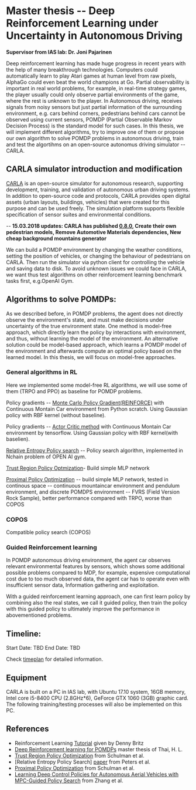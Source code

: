 # Master thesis -- Deep Reinforcement Learning under Uncertainty in Autonomous Driving
**Supervisor from IAS lab: Dr. Joni Pajarinen**

Deep reinforcement learning has made huge progress in recent years with the help of many breakthrough technologies. Computers could automatically learn to play Atari games at human level from raw pixels, AlphaGo could even beat the world champions at Go. Partial observability is important in real world problems, for example, in real-time strategy games, the player usually could only observe partial environments of the game, where the rest is unknown to the player. In Autonomous driving, receives signals from noisy sensors but just partial information of the surrounding environment, e.g. cars behind corners, pedestrians behind cars cannot be observed using current sensors, POMDP (Partial Observable Markov Decision Process) is the standard model for such cases. In this thesis, we will implement different algorithms, try to improve one of them or propose our own algorithm to solve POMDP problems in autonomous driving, train and test the algortihms on an open-source autonomus driving simulator -- CARLA.


## CARLA simulator introduction and modification

[CARLA](http://www.carla.org/) is an open-source simulator for autonomous research, supporting development, training, and validation of autonomous urban driving systems. In addition to open-source code and protocols, CARLA provides open digital assets (urban layouts, buildings, vehicles) that were created for this purpose and can be used freely. The simulation platform supports flexible specification of sensor suites and environmental conditions.

-- **15.03.2018 updates: CARLA has published [0.8.0](https://github.com/carla-simulator/carla/tree/release_0.8.0), Create their own pedestrian models, Remove Automotive Materials dependencies, New cheap background mountains generator**

We can build a POMDP environment by changing the weather conditions, setting the position of vehicles, or changing the behaviour of pedestrians on CARLA. Then run the simulator via python client for controlling the vehicle and saving data to disk. To avoid unknown issues we could face in CARLA, we want thus test algorithms on other reinforcement learning benchmark tasks first, e.g.OpenAI Gym.

## Algorithms to solve POMDPs:
As we described before, in POMDP problems, the agent does not directly observe the environment's state, and must make decisions under uncertainty of the true environment state. One method is model-free approach, which directly learn the policy by interactions with environment, and thus, without learning the model of the environment. An alternative solution could be model-based approach, which learns a POMDP model of the environment and afterwards compute an optimal policy based on the learned model. In this thesis, we will focus on model-free approaches.

### General algorithms in RL
Here we implemented some model-free RL algorithms, we will use some of them (TRPO and PPO) as baseline for POMDP problems.

Policy gradients -- [Monte Carlo Policy Gradient(REINFORCE)](https://git.ias.informatik.tu-darmstadt.de/zhi/ReinforcementLearning/tree/master/code/REINFORCE(VPG)) with Continuous Montain Car environment from Python scratch. Using Gaussian policy with RBF kernel (without baseline).

Policy gradients -- [Actor Critic method](https://git.ias.informatik.tu-darmstadt.de/zhi/ReinforcementLearning/tree/master/code/Actor_Critic) with Continuous Montain Car environment by tensorflow. Using Gaussian policy with RBF kernel(with baselien).

[Relative Entropy Policy search](https://git.ias.informatik.tu-darmstadt.de/zhi/ReinforcementLearning/tree/master/code/REPS) -- Policy search algorithm, implemented in Nchain problem of OPEN AI gym.

[Trust Region Policy Optmization](https://git.ias.informatik.tu-darmstadt.de/zhi/ReinforcementLearning/tree/master/code/TRPO)- Build simple MLP network  

[Proximal Policy Optimization](https://git.ias.informatik.tu-darmstadt.de/zhi/ReinforcementLearning/tree/master/code/PPO) -- build simple MLP network, tested in continous space -- continuous mountaincar environment and pendulum environment, and discrete POMDPS environment -- FVRS (Field Version Rock Sample), better performance compared with TRPO, worse than COPOS

### COPOS
Compatible policy search (COPOS)

### Guided Reinforcement learning
In POMDP autonomous driving environment, the agent car observes relevant environmental features by sensors, which shows some additional possible problems compared to MDP, for example, expensive computational cost due to too much observed data, the agent car has to operate even with insufficient sensor data, 
 Information gathering and exploitation. 
 
 With a guided reinforcement learning approach, one can first learn policy by combining also the real states, we call it guided policy, then train the policy with this guided policy to ultimately improve the performance in abovementioned problems.
## Timeline:
Start Date: TBD
End Date: TBD

Check [timeplan](https://git.ias.informatik.tu-darmstadt.de/zhi/ReinforcementLearning/blob/master/Timeplan.pdf) for detailed information.

## Equipment
CARLA is built on a PC in IAS lab, with Ubuntu 17.10 system, 16GB memory, Intel core i5-8400 CPU (2.8GHz*6), GeForce GTX 1060 (3GB) graphic card. The following training/testing processes will also be implemented on this PC.
 
## References
- Reinforcement Learning [Tutorial](https://github.com/dennybritz/reinforcement-learning) given by Denny Britz
- [Deep Reinforcement learning for POMDPs](http://www.ausy.tu-darmstadt.de/uploads/Team/JoniPajarinen/master_thesis_hong_linh_thai_2018.pdf) master thesis of Thai, H. L.
- [Trust Region Policy Optimization](https://arxiv.org/abs/1502.05477) from Schulman et al.
- [Relative Entropy Policy Search] [paper](https://pdfs.semanticscholar.org/ff47/526838ce85d77a50197a0c5f6ee5095156aa.pdf) from Peters et al.
- [Proximal Policy Optimization](https://arxiv.org/abs/1707.06347) from Schulman et al.
- [Learning Deep Control Policies for Autonomous Aerial Vehicles with MPC-Guided Policy Search](http://rll.berkeley.edu/icra2016mpcgps/ICRA16_MPCGPS) from Zhang et al.
